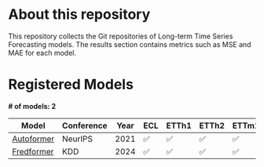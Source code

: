 <!--  About this repository begin-->
# About this repository
This repository collects the Git repositories of Long-term Time Series Forecasting models. The results section contains metrics such as MSE and MAE for each model.


<!--  About this repository end-->
<!--  Registered Models begin-->
# Registered Models

**# of models: 2**

| Model | Conference | Year | ECL | ETTh1 | ETTh2 | ETTm1 | ETTm2 | Exchange | ILI | Solar | Traffic | Weather |
|-----|----------|----|---|-----|-----|-----|-----|--------|---|-----|-------|-------|
|<a href="https://github.com/thuml/Autoformer">Autoformer</a> | NeurIPS | 2021 | :white_check_mark: | :white_check_mark: | :white_check_mark: | :white_check_mark: | :white_check_mark: | :white_check_mark: | :white_check_mark: | :x: | :white_check_mark: | :white_check_mark:|
|<a href="https://github.com/chenzRG/Fredformer">Fredformer</a> | KDD | 2024 | :white_check_mark: | :white_check_mark: | :white_check_mark: | :white_check_mark: | :white_check_mark: | :x: | :x: | :white_check_mark: | :white_check_mark: | :white_check_mark:|

<!--  Registered Models end-->